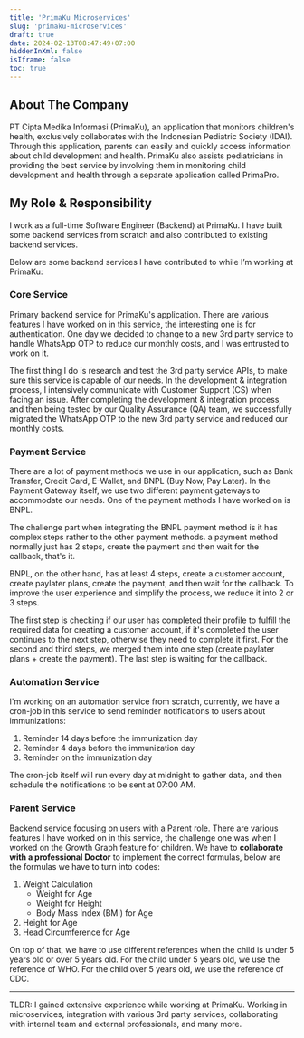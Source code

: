 ```yaml
---
title: 'PrimaKu Microservices'
slug: 'primaku-microservices'
draft: true
date: 2024-02-13T08:47:49+07:00
hiddenInXml: false
isIframe: false
toc: true
---
```


## About The Company

PT Cipta Medika Informasi (PrimaKu), an application that monitors children's health, exclusively collaborates with the Indonesian Pediatric Society (IDAI). Through this application, parents can easily and quickly access information about child development and health. PrimaKu also assists pediatricians in providing the best service by involving them in monitoring child development and health through a separate application called PrimaPro.

## My Role & Responsibility

I work as a full-time Software Engineer (Backend) at PrimaKu. I have built some backend services from scratch and also contributed to existing backend services.

Below are some backend services I have contributed to while I’m working at PrimaKu:

### Core Service

Primary backend service for PrimaKu's application. There are various features I have worked on in this service, the interesting one is for authentication. One day we decided to change to a new 3rd party service to handle WhatsApp OTP to reduce our monthly costs, and I was entrusted to work on it.

The first thing I do is research and test the 3rd party service APIs, to make sure this service is capable of our needs. In the development & integration process, I intensively communicate with Customer Support (CS) when facing an issue. After completing the development & integration process, and then being tested by our Quality Assurance (QA) team, we successfully migrated the WhatsApp OTP to the new 3rd party service and reduced our monthly costs.

### Payment Service

There are a lot of payment methods we use in our application, such as Bank Transfer, Credit Card, E-Wallet, and BNPL (Buy Now, Pay Later). In the Payment Gateway itself, we use two different payment gateways to accommodate our needs. One of the payment methods I have worked on is BNPL.

The challenge part when integrating the BNPL payment method is it has complex steps rather to the other payment methods. a payment method normally just has 2 steps, create the payment and then wait for the callback, that's it.

BNPL, on the other hand, has at least 4 steps, create a customer account, create paylater plans, create the payment, and then wait for the callback. To improve the user experience and simplify the process, we reduce it into 2 or 3 steps.

The first step is checking if our user has completed their profile to fulfill the required data for creating a customer account, if it's completed the user continues to the next step, otherwise they need to complete it first. For the second and third steps, we merged them into one step (create paylater plans + create the payment). The last step is waiting for the callback.

### Automation Service

I'm working on an automation service from scratch, currently, we have a cron-job in this service to send reminder notifications to users about immunizations:

1. Reminder 14 days before the immunization day
1. Reminder 4 days before the immunization day
1. Reminder on the immunization day

The cron-job itself will run every day at midnight to gather data, and then schedule the notifications to be sent at 07:00 AM.

### Parent Service

Backend service focusing on users with a Parent role. There are various features I have worked on in this service, the challenge one was when I worked on the Growth Graph feature for children. We have to **collaborate with a professional Doctor** to implement the correct formulas, below are the formulas we have to turn into codes:

1. Weight Calculation
   - Weight for Age
   - Weight for Height
   - Body Mass Index (BMI) for Age
1. Height for Age
1. Head Circumference for Age

On top of that, we have to use different references when the child is under 5 years old or over 5 years old. For the child under 5 years old, we use the reference of WHO. For the child over 5 years old, we use the reference of CDC.

---

TLDR: I gained extensive experience while working at PrimaKu. Working in microservices, integration with various 3rd party services, collaborating with internal team and external professionals, and many more.
